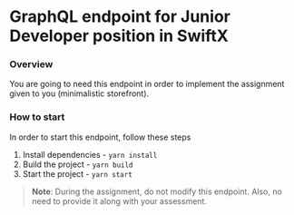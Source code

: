 # GraphQL endpoint for Junior Developer position in SwiftX

### Overview

You are going to need this endpoint in order to implement the assignment given to you (minimalistic storefront).

### How to start

In order to start this endpoint, follow these steps

1. Install dependencies - `yarn install`
2. Build the project - `yarn build`
3. Start the project - `yarn start`

>**Note**: During the assignment, do not modify this endpoint. Also, no need to provide it along with your assessment.

